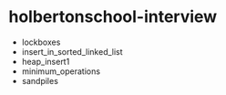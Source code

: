 # holbertonschool-interview
- lockboxes
- insert_in_sorted_linked_list
- heap_insert1
- minimum_operations
- sandpiles
